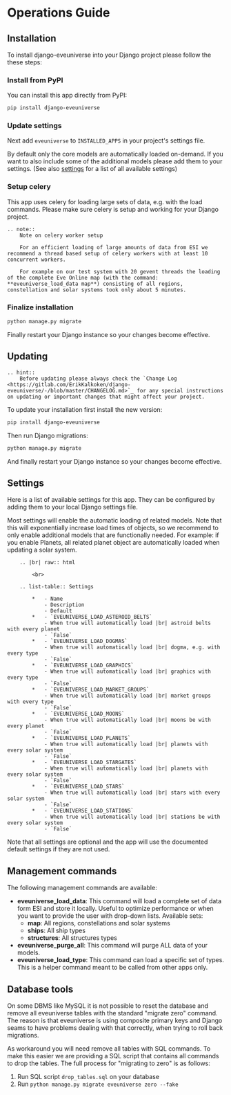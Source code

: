 # Operations Guide

## Installation

To install django-eveuniverse into your Django project please follow the these steps:

### Install from PyPI

You can install this app directly from PyPI:

```bash
pip install django-eveuniverse
```

### Update settings

Next add `eveuniverse` to `INSTALLED_APPS` in your project's settings file.

By default only the core models are automatically loaded on-demand. If you want to also include some of the additional models please add them to your settings. (See also  [settings](#settings) for a list of all available settings)

### Setup celery

This app uses celery for loading large sets of data, e.g. with the load commands. Please make sure celery is setup and working for your Django project.

```eval_rst
.. note::
    Note on celery worker setup

    For an efficient loading of large amounts of data from ESI we recommend a thread based setup of celery workers with at least 10 concurrent workers.

    For example on our test system with 20 gevent threads the loading of the complete Eve Online map (with the command: **eveuniverse_load_data map**) consisting of all regions, constellation and solar systems took only about 5 minutes.
```

### Finalize installation

```bash
python manage.py migrate
```

Finally restart your Django instance so your changes become effective.

## Updating

```eval_rst
.. hint::
    Before updating please always check the `Change Log <https://gitlab.com/ErikKalkoken/django-eveuniverse/-/blob/master/CHANGELOG.md>`_ for any special instructions on updating or important changes that might affect your project.
```

To update your installation first install the new version:

```bash
pip install django-eveuniverse
```

Then run Django migrations:

```bash
python manage.py migrate
```

And finally restart your Django instance so your changes become effective.

## Settings

Here is a list of available settings for this app. They can be configured by adding them to your local Django settings file.

Most settings will enable the automatic loading of related models. Note that this will exponentially increase load times of objects, so we recommend to only enable additional models that are functionally needed. For example: if you enable Planets, all related planet object are automatically loaded when updating a solar system.

```eval_rst
    .. |br| raw:: html

        <br>

    .. list-table:: Settings

        *   - Name
            - Description
            - Default
        *   - `EVEUNIVERSE_LOAD_ASTEROID_BELTS`
            - When true will automatically load |br| astroid belts with every planet
            - `False`
        *   - `EVEUNIVERSE_LOAD_DOGMAS`
            - When true will automatically load |br| dogma, e.g. with every type
            - `False`
        *   - `EVEUNIVERSE_LOAD_GRAPHICS`
            - When true will automatically load |br| graphics with every type
            - `False`
        *   - `EVEUNIVERSE_LOAD_MARKET_GROUPS`
            - When true will automatically load |br| market groups with every type
            - `False`
        *   - `EVEUNIVERSE_LOAD_MOONS`
            - When true will automatically load |br| moons be with every planet
            - `False`
        *   - `EVEUNIVERSE_LOAD_PLANETS`
            - When true will automatically load |br| planets with every solar system
            - `False`
        *   - `EVEUNIVERSE_LOAD_STARGATES`
            - When true will automatically load |br| planets with every solar system
            - `False`
        *   - `EVEUNIVERSE_LOAD_STARS`
            - When true will automatically load |br| stars with every solar system
            - `False`
        *   - `EVEUNIVERSE_LOAD_STATIONS`
            - When true will automatically load |br| stations be with every solar system
            - `False`
```

Note that all settings are optional and the app will use the documented default settings if they are not used.

## Management commands

The following management commands are available:

- **eveuniverse_load_data**: This command will load a complete set of data form ESI and store it locally. Useful to optimize performance or when you want to provide the user with drop-down lists. Available sets:
  - **map**: All regions, constellations and solar systems
  - **ships**: All ship types
  - **structures**: All structures types
- **eveuniverse_purge_all**: This command will purge ALL data of your models.
- **eveuniverse_load_type**: This command can load a specific set of types. This is a helper command meant to be called from other apps only.

## Database tools

On some DBMS like MySQL it is not possible to reset the database and remove all eveuniverse tables with the standard "migrate zero" command. The reason is that eveuniverse is using composite primary keys and Django seams to have problems dealing with that correctly, when trying to roll back migrations.

As workaround you will need remove all tables with SQL commands. To make this easier we are providing a SQL script that contains all commands to drop the tables. The full process for "migrating to zero" is as follows:

1. Run SQL script `drop_tables.sql` on your database
2. Run `python manage.py migrate eveuniverse zero --fake`
